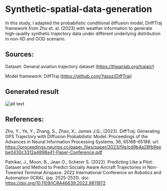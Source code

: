 # Synthetic-spatial-data-generation
In this study, I adapted the probabilistic conditional diffusion model, DriffTraj framework from Zhu et. al. (2023) with weather information to generate high-quality synthetic trajectory data under different underlying distribution in non-IID and OOD scenario.

## Sources:
Dataset: General aviation trajectory dataset (https://theairlab.org/trajair/)

Model framework: DiffTraj (https://github.com/Yasoz/DiffTraj)


## Generated result

![alt text](https://github.com/bonjer-26/Synthetic-spatial-data-generation/blob/traj_val.png?raw=true)


## References:
Zhu, Y., Ye, Y., Zhang, S., Zhao, X., James J.Q., (2023). DiffTraj: Generating GPS Trajectory with Diffusion Probabilistic Model. Proceedings of the Advances in Neural Information Processing Systems, 36, 65168-65188. url: https://proceedings.neurips.cc/paper_files/paper/2023/file/cd9b4a28fb9eebe0430c3312a4898a41-Paper-Conference.pdf

Patrikar, J., Moon, B., Jean O., Scherer S. (2022). Predicting Like a Pilot: Dataset and Method to Predict Socially Aware Aircraft Trajectories in Non-Towered Terminal Airspace. 2022 International Conference on Robotics and Automation (ICRA), (pp. 2525-2531). doi: https://doi.org/10.1109/ICRA46639.2022.9811972







